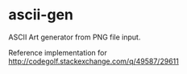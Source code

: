 # ascii-gen

ASCII Art generator from PNG file input.

Reference implementation for http://codegolf.stackexchange.com/q/49587/29611
